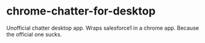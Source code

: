 chrome-chatter-for-desktop
==========================
Unofficial chatter desktop app. Wraps salesforce1 in a chrome app.
Because the official one sucks.
